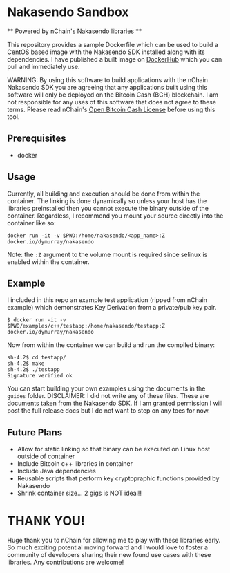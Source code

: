 # Nakasendo Sandbox
** Powered by nChain's Nakasendo libraries **

This repository provides a sample Dockerfile which can be used to build a CentOS based image with the Nakasendo SDK installed along with its dependencies. I have published a built image on [DockerHub](https://hub.docker.com/r/dymurray/nakasendo/) which you can pull and immediately use.

WARNING: By using this software to build applications with the nChain Nakasendo SDK you are agreeing that any applications built using this software will only be deployed on the Bitcoin Cash (BCH) blockchain. I am not responsible for any uses of this software that does not agree to these terms. Please read nChain's [Open Bitcoin Cash License](https://nchain.com/app/uploads/2018/04/nChain-Open-BCH-Licence.pdf) before using this tool.

## Prerequisites
* docker

## Usage
Currently, all building and execution should be done from within the container. The linking is done dynamically so unless your host has the libraries preinstalled then you cannot execute the binary outside of the container. Regardless, I recommend you mount your source directly into the container like so:
```
docker run -it -v $PWD:/home/nakasendo/<app_name>:Z docker.io/dymurray/nakasendo
```

Note: the `:Z` argument to the volume mount is required since selinux is enabled within the container.

## Example
I included in this repo an example test application (ripped from nChain example) which demonstrates Key Derivation from a private/pub key pair.
```
$ docker run -it -v $PWD/examples/c++/testapp:/home/nakasendo/testapp:Z docker.io/dymurray/nakasendo
```
Now from within the container we can build and run the compiled binary:
```
sh-4.2$ cd testapp/
sh-4.2$ make
sh-4.2$ ./testapp
Signature verified ok
```

You can start building your own examples using the documents in the `guides` folder. DISCLAIMER: I did not write any of these files. These are documents taken from the Nakasendo SDK. If I am granted permission I will post the full release docs but I do not want to step on any toes for now.

## Future Plans
* Allow for static linking so that binary can be executed on Linux host outside of container
* Include Bitcoin c++ libraries in container
* Include Java dependencies
* Reusable scripts that perform key cryptopraphic functions provided by Nakasendo
* Shrink container size... 2 gigs is NOT ideal!!

# THANK YOU!
Huge thank you to nChain for allowing me to play with these libraries early. So much exciting potential moving forward and I would love to foster a community of developers sharing their new found use cases with these libraries. Any contributions are welcome!
